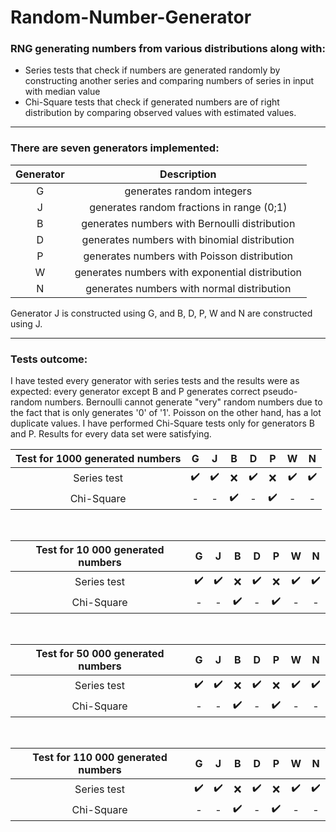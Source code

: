 
# Random-Number-Generator
### RNG generating numbers from various distributions along with:
-  Series tests that check if numbers are generated randomly by constructing another series and comparing numbers of series in input with median value
- Chi-Square tests that check if generated numbers are of right distribution by comparing observed values with estimated values.
___

### There are seven generators implemented:
<p align="center">

| Generator | Description |
|:-:|:-:|
| G | generates random integers |
| J | generates random fractions in range (0;1) |
| B | generates numbers with Bernoulli distribution |
| D | generates numbers with binomial distribution |
| P | generates numbers with Poisson distribution |
| W | generates numbers with exponential distribution |
| N | generates numbers with normal distribution |

</p>

Generator J is constructed using G, and B, D, P, W and N are constructed using J.
___
### Tests outcome:
I have tested every generator with series tests and the results were as expected: every generator except B and P generates correct pseudo-random numbers. Bernoulli cannot generate "very" random numbers due to the fact that is only generates '0' of '1'. Poisson on the other hand, has a lot duplicate values.
I have performed Chi-Square tests only for generators B and P. Results for every data set were satisfying.

<p align="center">

| Test for 1000 generated numbers | G | J | B | D | P | W | N |
|:-:|:-:|:-:|:-:|:-:|:-:|:-:|:-:|
| Series test | ✔️ | ✔️ | ❌ | ✔️ | ❌| ✔️ | ✔️ |
| Chi-Square | - | - | ✔️ | - | ✔️ | - | - |
<br>

| Test for 10 000 generated numbers | G | J | B | D | P | W | N |
|:-:|:-:|:-:|:-:|:-:|:-:|:-:|:-:|
| Series test | ✔️ | ✔️ | ❌ | ✔️ | ❌| ✔️ | ✔️ |
| Chi-Square | - | - | ✔️ | - | ✔️ | - | - |
<br>

| Test for 50 000 generated numbers | G | J | B | D | P | W | N |
|:-:|:-:|:-:|:-:|:-:|:-:|:-:|:-:|
| Series test | ✔️ | ✔️ | ❌ | ✔️ | ❌| ✔️ | ✔️ |
| Chi-Square | - | - | ✔️ | - | ✔️ | - | - |
<br>

| Test for 110 000 generated numbers | G | J | B | D | P | W | N |
|:-:|:-:|:-:|:-:|:-:|:-:|:-:|:-:|
| Series test | ✔️ | ✔️ | ❌ | ✔️ | ❌| ✔️ | ✔️ |
| Chi-Square | - | - | ✔️ | - | ✔️ | - | - |

</p>
